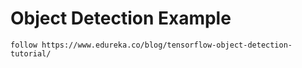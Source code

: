 # Object Detection Example

`follow https://www.edureka.co/blog/tensorflow-object-detection-tutorial/`